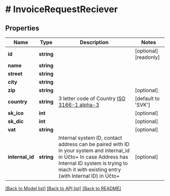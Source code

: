 # # InvoiceRequestReciever

## Properties

Name | Type | Description | Notes
------------ | ------------- | ------------- | -------------
**id** | **string** |  | [optional] [readonly]
**name** | **string** |  |
**street** | **string** |  |
**city** | **string** |  |
**zip** | **string** |  | [optional]
**country** | **string** | 3 letter code of Country [ISO 3166-1 alpha-3](https://en.wikipedia.org/wiki/ISO_3166-1_alpha-3) | [default to 'SVK']
**sk_ico** | **int** |  | [optional]
**sk_dic** | **int** |  | [optional]
**vat** | **string** |  | [optional]
**internal_id** | **string** | Internal system ID, contact address can be paired with ID in your system and internal_id in Účto+ In case Address has Internal ID system is trying to mach it with existing entry (with Internal ID) in Účto+ | [optional]

[[Back to Model list]](../../README.md#models) [[Back to API list]](../../README.md#endpoints) [[Back to README]](../../README.md)
